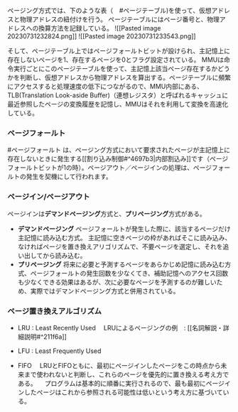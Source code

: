 ページング方式では、下のような表（　#ページテーブル)を使って、仮想アドレスと物理アドレスの紐付けを行う。
ページテーブルにはページ番号と、物理アドレスへの換算方法を記録している。
![[Pasted image 20230731232824.png]]
![[Pasted image 20230731233543.png]]

そして、ページテーブル上ではページフォールトビットが設けられ、主記憶上に存在しないページを1、存在するページを0とフラグ設定されている。
MMUは命令実行ごとにこのページテーブルを使って、主記憶上該当ページ存在するかどうかを判断し、仮想アドレスから物理アドレスを算出する。ページテーブルに頻繁にアクセスすると処理速度の低下につながるので、MMU内部にある、TLB(Translation Look-aside Buffer)（連想レジスタ）と呼ばれるキャッシュに最近参照したページの変換履歴を記憶し、MMUはそれを利用して変換を高速化している。

### ページフォールト
#ページフォールト は、ページング方式において要求されたページが主記憶上に存在しないときに発生する[[割り込み制御#^4697b3|内部割込み]]です（ページフォールトビットが1の時）。ページアウト／ページインの処理は、ページフォールトの発生を契機にして行われます。

### ページイン/ページアウト
ページインは**デマンドページング**方式と、**プリページング**方式がある。
- **デマンドページング**
  ページフォールトが発生した際に、該当するページだけ主記憶に読み込む方式。
  主記憶に空きページの枠があればそこに読み込み、なければページを置き換えアリゴリズムで、不要ページを選定し、それを追い出してから読み込む。
 - **プリページング**
   将来に必要と予測するページをあらかじめ記憶に読み込む方式、ページフォールトの発生回数を少なくてき、補助記憶へのアクセス回数も少なくできる効果はあるが、次に必要なページを予測するのが難しいため、実際ではデマンドページング方式と併用されている。

### ページ置き換えアルゴリズム
- LRU : Least Recently Used
　LRUによるページングの例　: [[名詞解説・詳細説明#^211f6a]]
- LFU : Least Frequently Used

- FIFO
　LRUとFIFOともに、最初にページインしたページをこの時点から未来まで使われないと判断し、これらのページを優先的に置き換える考え方である。
　プログラムは基本的に順番に実行されるので、最も最初にページインしたページはこれから参照される可能性は低いという考え方に基づいている。

